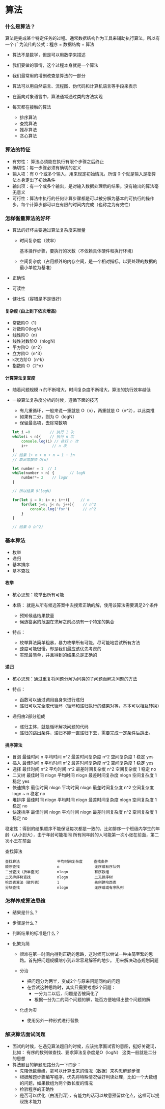 # 算法

### 什么是算法？

算法是完成某个特定任务的过程。通常数据结构作为工具来辅助执行算法。所以有一个
广为流传的公式：程序 = 数据结构 + 算法

- 算法不是数学，但是可以用数学来描述
- 我们要做的事情，这个过程本身就是一个算法
- 我们最常用的增删改查是算法的一部分
- 算法可以用自然语言、流程图、伪代码和计算机语言等手段来表示
- 在面向对象语言中，算法通常通过类的方法实现

- 每天都在接触的算法
    - 排序算法
    - 查找算法
    - 推荐算法
    - 贪心算法

### 算法的特征

- 有穷性： 算法必须能在执行有限个步骤之后终止
- 确切性：每一步骤必须有确切的定义
- 输入项：有 0 个或多个输入，用来规定初始情况，所谓 0 个就是输入是指算法本身定出了初始条件
- 输出项：有一个或多个输出，是对输入数据处理后的结果。没有输出的算法毫无意义
- 可行性：算法中执行的任何计算步骤都是可以被分解为基本的可执行的操作步，每个计算步都可以在有限的时间内完成（也称之为有效性）

### 怎样衡量算法的好坏

- 算法的好坏主要通过算法复杂度来衡量

    - 时间复杂度（效率）
        
        基本操作步骤，要执行的次数（不依赖具体硬件和执行环境）

    - 空间复杂度（占用额外的内存空间，是一个相对指标。以要处理的数据的最小单位为基准）

- 正确性
- 可读性
- 健壮性（容错是不是很好）

#### 复杂度 (由上到下依次增高)

- 常数阶O（1）
- 对数阶O(logN)
- 线性阶O（n）
- 线性对数阶O（nlogN）
- 平方阶O（n^2）
- 立方阶O（n^3）
- k次方阶O（n^k）
- 指数阶 O（2^n）

#### 计算算法复查度

- 随着问题规模 n 的不断增大，时间复杂度不断增大，算法的执行效率越低
- 一般算法复杂度分析的时候，遵循下面的技巧
    - 有几重循环，一般来说一重就是 O（n），两重就是 O（n^2），以此类推
    - 如果有二分，则为 O（logN）
    - 保留最高项，去除常数项

    ```js
    let i =0         // 执行 1 次
    while(i < n){    // 执行 n 次
        console.log(i) // 执行 n 次
        i++           // n 次
    }
    // 结果 1+ n + n + n = 1 + 3n
    // 取出常数项 O(n)

    let number = 1  // 1
    while(number < n) {       // logN 
        number*= 2    // logN
    }

    // 所以结果 O(logN)

    for(let i = 0; i< n; i++){     // n
        for(let j=0; j< n; j++){    // n^2
            console.log('for')      // n^2
        }
    }

    // 结果 O（n^2）

    ```

### 基本算法

- 枚举
- 递归
- 基本排序
- 基本查找

#### 枚举

- 核心思想：枚举出所有可能
- 本质： 就是从所有候选答案中去搜索正确的解，使用该算法需要满足2个条件
    - 预知候选结果数量
    - 候选答案的范围在求解之前必须有一个特定的集合

- 特点：
    - 枚举算法简单粗暴，暴力枚举所有可能，尽可能地尝试所有方法
    - 速度可能很慢，却是我们最应该优先考虑的
    - 实现最简单，并且得到的结果总是正确的

#### 递归

- 核心思想：通过重复将问题分解为同类的子问题而解决问题的方法
- 特点： 
    - 函数可以通过调用自身来进行递归
    - 递归可以完全取代循环（循环和递归执行的结果对等，基本可以相互转换）

- 递归由2部分组成
    - 递归主体，就是循环解决问题的代码
    - 递归的跳出条件，递归不能一直递归下去，需要完成一定条件后跳出。

#### 排序算法

- 冒泡     最佳时间 n  平均时间 n^2  最差时间复杂度 n^2  空间复杂度 1  稳定 yes
- 插入     最佳时间 n  平均时间 n^2  最差时间复杂度 n^2  空间复杂度 1  稳定 yes
- 选择     最佳时间 n^2  平均时间 n^2  最差时间复杂度 n^2  空间复杂度 1  稳定 no
- 二叉树   最佳时间 nlogn  平均时间 nlogn  最差时间复杂度 nlogn  空间复杂度 1  稳定 yes
- 快速排序  最佳时间 nlogn  平均时间 nlogn  最差时间复杂度 n^2  空间复杂度 logn ~ n  稳定 no
- 堆排序   最佳时间 nlogn  平均时间 nlogn  最差时间复杂度 nlogn  空间复杂度 1  稳定 no
- 快速排序  最佳时间 nlogn  平均时间 nlogn  最差时间复杂度 n^2  空间复杂度 1  稳定 no

稳定性：得到的结果顺序不能保证每次都是一致的，比如排序一个班级内学生的年龄（从小到大），由于年龄可能相同
所有同年龄的人可能第一次小张在前面，第二次小王在前面

查找算法

```
查找算法                 平均时间复杂度     查找条件
顺序查找                 n                无序或有序队列
二分查找（折半查找）       nlogn            有序数组
二叉排序树查找            nlogn            二叉排序树
哈西表算法（散列表）       1                先创建哈西表
分块查找                 nlogn            无序或或有序队列
```

### 怎样养成算法思维

- 结果是什么？
- 步骤是什么？
- 判断结果的标准是什么？

- 化繁为简
    - 很难在第一时间内得到正确的思路，这时候可以尝试一种由简至繁的思路。首先把问题规模缩小到非常容易解答的地步。
    用来解决动态规划问题
    - 分治
        - 把问题分为两半，变成2个与原来问题同构的问题
        - 在尝试这种思路时，其实只需要考虑2个问题：
            - 一分为二以后，问题是否被简化了
            - 根据一分为二的两个问题的解，能否方便地得出整个问题的解

    - 化虚为实
        - 使用另外一种形式进行替换

### 解决算法面试问题

- 面试的时候，在遇见算法题目的时候，应该揣摩面试官的意图，挺好关键词，比如： 有序的数列做查找、要求算法复杂度是O（logN）
这类一般就是二分的思想
- 算法题目的解题思路分为一下四步：
    - 先降低数量级，拿可以计算出来的情况（数据）来构思解题步骤
    - 根据解题步骤编写程序，优先将特殊情况做好判读处理，比如一个大数组的问题，如果数组为两个数长度的情况
    - 检验程序的正确性
    - 是否可以优化（由浅到深），有能力的话可以故意预留优化点，这样可以提现技术能力